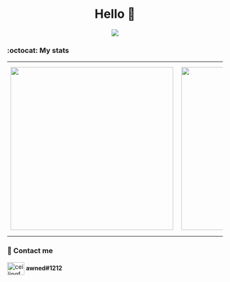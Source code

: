 <h1 align="center">Hello 👋</h1>

<p align="center">
  <img src="https://github.com/ceilingfans/ceilingfans/blob/output/github-contribution-grid-snake.svg">
</p>

### :octocat: My stats
<table>
  <tr>
    <td><img width="380px" align="left" src="https://awesome-github-stats.azurewebsites.net/user-stats/ceilingfans?cardType=level&theme=nightowl"/></td>
    <td><img width="380px" align="left" src="https://github-readme-stats.vercel.app/api/top-langs/?username=ceilingfans&layout=compact&theme=nightowl"/></td>
    <td><img width="400px" align="right" src="https://github-readme-streak-stats.herokuapp.com/?user=ceilingfans&show_icons=true&locale=en&layout=compact&theme=nightowl"/></td>
  </tr>   
</table>

### 📲 Contact me
<a href="https://discord.com/users/624904212043661312" target="blank"><img align="center" src="https://raw.githubusercontent.com/rahuldkjain/github-profile-readme-generator/master/src/images/icons/Social/discord.svg" alt="ceilingfans" height="30" width="40" /></a>
**awned#1212**
